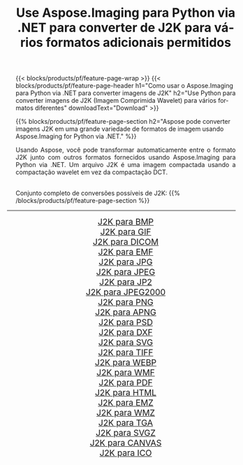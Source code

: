 ﻿---
title: Use Aspose.Imaging para Python via .NET para converter de J2K para vários formatos adicionais permitidos 
weight: 3920
url: /pt/python-net/conversion/from/j2k 
lang: pt
langdirlevel: 2
locales: zh-hans,ja,it,ru,de,es,fr,nl,id,lt,pl,pt,vi,tr,ko,zh-hant,ar,hi,th,sv,cs,uk,he
description: Você pode transformar rapidamente de J2K(Imagem Comprimida Wavelet) em vários formatos usando Aspose.Imaging para Python via .NET.
---

{{< blocks/products/pf/feature-page-wrap >}}
{{< blocks/products/pf/feature-page-header h1="Como usar o Aspose.Imaging para Python via .NET para converter imagens de J2K" h2="Use Python para converter imagens de J2K (Imagem Comprimida Wavelet) para vários formatos diferentes" downloadText="Download" >}}


{{% blocks/products/pf/feature-page-section  h2="Aspose pode converter imagens J2K em uma grande variedade de formatos de imagem usando Aspose.Imaging for Python via .NET." %}}
<p align=justify>Usando Aspose, você pode transformar automaticamente entre o formato J2K junto com outros formatos fornecidos usando Aspose.Imaging para Python via .NET. Um arquivo J2K é uma imagem compactada usando a compactação wavelet em vez da compactação DCT.</p>
<br/>
Conjunto completo de conversões possíveis de J2K:
{{% /blocks/products/pf/feature-page-section %}}
<div class="container-fluid productfamilypage bg-gray">
    <div class="convertypes bg-gray agp-content section">
        <div class="container">
		<hr style="margin-left:-20px;"/>
		<div class="row other-converters" style="gap: 10px;font-size: 19px;text-align:center;">
		    <div class='col-md-2 other-converter remove-lp remove-rp'><a href="/imaging/pt/python-net/conversion/j2k-to-bmp" style="padding:15px;">J2K para BMP</a></div><div class='col-md-2 other-converter remove-lp remove-rp'><a href="/imaging/pt/python-net/conversion/j2k-to-gif" style="padding:15px;">J2K para GIF</a></div><div class='col-md-2 other-converter remove-lp remove-rp'><a href="/imaging/pt/python-net/conversion/j2k-to-dicom" style="padding:15px;">J2K para DICOM</a></div><div class='col-md-2 other-converter remove-lp remove-rp'><a href="/imaging/pt/python-net/conversion/j2k-to-emf" style="padding:15px;">J2K para EMF</a></div><div class='col-md-2 other-converter remove-lp remove-rp'><a href="/imaging/pt/python-net/conversion/j2k-to-jpg" style="padding:15px;">J2K para JPG</a></div><div class='col-md-2 other-converter remove-lp remove-rp'><a href="/imaging/pt/python-net/conversion/j2k-to-jpeg" style="padding:15px;">J2K para JPEG</a></div><div class='col-md-2 other-converter remove-lp remove-rp'><a href="/imaging/pt/python-net/conversion/j2k-to-jp2" style="padding:15px;">J2K para JP2</a></div><div class='col-md-2 other-converter remove-lp remove-rp'><a href="/imaging/pt/python-net/conversion/j2k-to-jpeg2000" style="padding:15px;">J2K para JPEG2000</a></div><div class='col-md-2 other-converter remove-lp remove-rp'><a href="/imaging/pt/python-net/conversion/j2k-to-png" style="padding:15px;">J2K para PNG</a></div><div class='col-md-2 other-converter remove-lp remove-rp'><a href="/imaging/pt/python-net/conversion/j2k-to-apng" style="padding:15px;">J2K para APNG</a></div><div class='col-md-2 other-converter remove-lp remove-rp'><a href="/imaging/pt/python-net/conversion/j2k-to-psd" style="padding:15px;">J2K para PSD</a></div><div class='col-md-2 other-converter remove-lp remove-rp'><a href="/imaging/pt/python-net/conversion/j2k-to-dxf" style="padding:15px;">J2K para DXF</a></div><div class='col-md-2 other-converter remove-lp remove-rp'><a href="/imaging/pt/python-net/conversion/j2k-to-svg" style="padding:15px;">J2K para SVG</a></div><div class='col-md-2 other-converter remove-lp remove-rp'><a href="/imaging/pt/python-net/conversion/j2k-to-tiff" style="padding:15px;">J2K para TIFF</a></div><div class='col-md-2 other-converter remove-lp remove-rp'><a href="/imaging/pt/python-net/conversion/j2k-to-webp" style="padding:15px;">J2K para WEBP</a></div><div class='col-md-2 other-converter remove-lp remove-rp'><a href="/imaging/pt/python-net/conversion/j2k-to-wmf" style="padding:15px;">J2K para WMF</a></div><div class='col-md-2 other-converter remove-lp remove-rp'><a href="/imaging/pt/python-net/conversion/j2k-to-pdf" style="padding:15px;">J2K para PDF</a></div><div class='col-md-2 other-converter remove-lp remove-rp'><a href="/imaging/pt/python-net/conversion/j2k-to-html" style="padding:15px;">J2K para HTML</a></div><div class='col-md-2 other-converter remove-lp remove-rp'><a href="/imaging/pt/python-net/conversion/j2k-to-emz" style="padding:15px;">J2K para EMZ</a></div><div class='col-md-2 other-converter remove-lp remove-rp'><a href="/imaging/pt/python-net/conversion/j2k-to-wmz" style="padding:15px;">J2K para WMZ</a></div><div class='col-md-2 other-converter remove-lp remove-rp'><a href="/imaging/pt/python-net/conversion/j2k-to-tga" style="padding:15px;">J2K para TGA</a></div><div class='col-md-2 other-converter remove-lp remove-rp'><a href="/imaging/pt/python-net/conversion/j2k-to-svgz" style="padding:15px;">J2K para SVGZ</a></div><div class='col-md-2 other-converter remove-lp remove-rp'><a href="/imaging/pt/python-net/conversion/j2k-to-canvas" style="padding:15px;">J2K para CANVAS</a></div><div class='col-md-2 other-converter remove-lp remove-rp'><a href="/imaging/pt/python-net/conversion/j2k-to-ico" style="padding:15px;">J2K para ICO</a></div>
                </div>
        </div>
    </div>
</div>
<br/>

